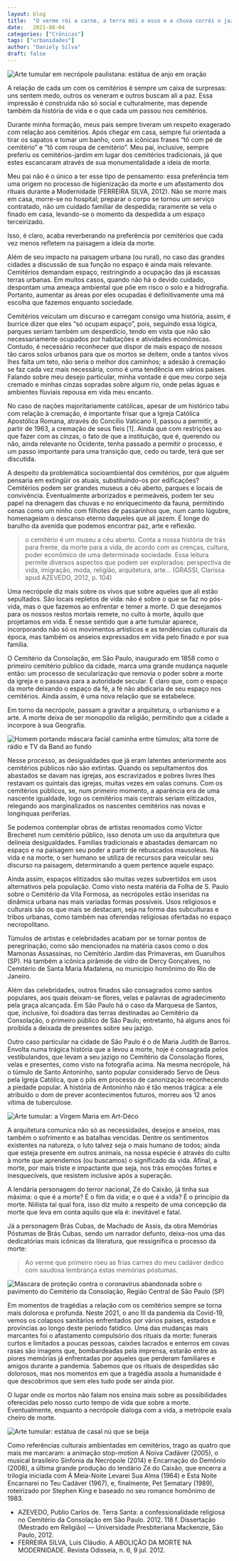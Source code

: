 ```yaml
---
layout: blog
title:  "O verme rói a carne, a terra mói o osso e a chuva corrói o jazigo"
date:   2021-08-04
categories: ["Crônicas"]
tags: ["urbanidades"]
author: "Daniely Silva"
draft: false
---
```

![Arte tumular em necrópole paulistana: estátua de anjo em oração](/img/blog/necropole1.jpg "A oração do arcanjo")

A relação de cada um com os cemitérios é sempre um caixa de surpresas: uns sentem medo, outros os veneram e outros buscam ali a paz. Essa impressão é construída não só social e culturalmente, mas depende também da história de vida e o que cada um passou nos cemitérios. <!--more-->

Durante minha formação, meus pais sempre tiveram um respeito exagerado com relação aos cemitérios. Após chegar em casa, sempre fui orientada a tirar os sapatos e tomar um banho, com as icônicas frases “tô com pé de cemitério” e “tô com roupa de cemitério”. Meu pai, inclusive, sempre preferiu os cemitérios-jardim em lugar dos cemitérios tradicionais, já que estes escancaram através de sua monumentalidade a ideia de morte.

Meu pai não é o único a ter esse tipo de pensamento: essa preferência tem uma origem no processo de higienização da morte e um afastamento dos rituais durante a Modernidade (FERREIRA SILVA, 2012). Não se morre mais em casa, morre-se no hospital; preparar o corpo se tornou um serviço contratado, não um cuidado familiar de despedida; raramente se vela o finado em casa, levando-se o momento da despedida a um espaço terceirizado.

Isso, é claro, acaba reverberando na preferência por cemitérios que cada vez menos refletem na paisagem a ideia da morte.

Além de seu impacto na paisagem urbana (ou rural), no caso das grandes cidades a discussão de sua função no espaço é ainda mais relevante. Cemitérios demandam espaço, restringindo a ocupação das já escassas terras urbanas. Em muitos casos, quando não há o devido cuidado, despontam uma ameaça ambiental que põe em risco o solo e a hidrografia. Portanto, aumentar as áreas por eles ocupadas é definitivamente uma má escolha que fazemos enquanto sociedade.

Cemitérios veiculam um discurso e carregam consigo uma história, assim, é burrice dizer que eles “só ocupam espaço”, pois, seguindo essa lógica, parques seriam também um desperdício, tendo em vista que não são necessariamente ocupados por habitações e atividades econômicas. Contudo, é necessário reconhecer que dispor de mais espaço de nossos tão caros solos urbanos para que os mortos se deitem, onde a tantos vivos lhes falta um teto, não seria o melhor dos caminhos; a adesão à cremação se faz cada vez mais necessária, como é uma tendência em vários países. Falando sobre meu desejo particular, minha vontade é que meu corpo seja cremado e minhas cinzas sopradas sobre algum rio, onde pelas águas e ambientes fluviais repousa em vida meu encanto.

No caso de nações majoritariamente católicas, apesar de um histórico tabu com relação à cremação, é importante frisar que a Igreja Católica Apostólica Romana, através do Concílio Vaticano II, passou a permitir, a partir de 1963, a cremação de seus fieis [1]. Ainda que com restrições ao que fazer com as cinzas, o fato de que a instituição, que é, querendo ou não, ainda relevante no Ocidente, tenha passado a permitir o processo, é um passo importante para uma transição que, cedo ou tarde, terá que ser discutida.

A despeito da problemática socioambiental dos cemitérios, por que alguém pensaria em extingüir os atuais, substituindo-os por edificações? Cemitérios podem ser grandes museus a céu aberto, parques e locais de convivência. Eventualmente arborizados e permeáveis, podem ter seu papel na drenagem das chuvas e no enriquecimento da fauna, permitindo cenas como um ninho com filhotes de passarinhos que, num canto lúgubre, homenageiam o descanso eterno daqueles que ali jazem. É longe do barulho da avenida que podemos encontrar paz, arte e reflexão.

>o cemitério é um museu a céu aberto. Conta a nossa história de trás para frente, da morte para a vida, de acordo com as crenças, cultura, poder econômico de uma determinada sociedade. Essa leitura permite diversos aspectos que podem ser explorados: perspectiva de vida, imigração, moda, religião, arquitetura, arte… (GRASSI, Clarissa apud AZEVEDO, 2012, p. 104)

Uma necrópole diz mais sobre os vivos que sobre aqueles que ali estão sepultados. São locais repletos de vida: não é sobre o que se faz no pós-vida, mas o que fazemos ao enfrentar e temer a morte. O que desejamos para os nossos restos mortais remete, no culto à morte, àquilo que projetamos em vida. É nesse sentido que a arte tumular aparece, incorporando não só os movimentos artísticos e as tendências culturais da época, mas também os anseios expressados em vida pelo finado e por sua família.

O Cemitério da Consolação, em São Paulo, inaugurado em 1858 como o primeiro cemitério público da cidade, marca uma grande mudança naquele então: um processo de secularização que removia o poder sobre a morte da igreja e o passava para a autoridade secular. É claro que, com o espaço da morte deixando o espaço da fé, a fé não abdicaria de seu espaço nos cemitérios. Ainda assim, é uma nova relação que se estabelece.

Em torno da necrópole, passam a gravitar a arquitetura, o urbanismo e a arte. A morte deixa de ser monopólio da religião, permitindo que a cidade a incorpore à sua Geografia.

![Homem portando máscara facial caminha entre túmulos; alta torre de rádio e TV da Band ao fundo](/img/blog/necropole2.jpg "A lúgubre paisagem da Necrópole conversa com a paisagem da Metrópole")

Nesse processo, as desigualdades que já eram latentes anteriormente aos cemitérios públicos não são extintas. Quando os sepultamentos dos abastados se davam nas igrejas, aos escravizados e pobres livres lhes restavam os quintais das igrejas, muitas vezes em valas comuns. Com os cemitérios públicos, se, num primeiro momento, a aparência era de uma nascente igualdade, logo os cemitérios mais centrais seriam elitizados, relegando aos marginalizados os nascentes cemitérios nas novas e longínquas periferias.

Se podemos contemplar obras de artistas renomados como Victor Brecheret num cemitério público, isso denota um uso da arquitetura que delineia desigualdades. Famílias tradicionais e abastadas demarcam no espaço e na paisagem seu poder a partir de rebuscados mausoleus. Na vida e na morte, o ser humano se utiliza de recursos para veicular seu discurso na paisagem, determinando a quem pertence aquele espaço.

Ainda assim, espaços elitizados são muitas vezes subvertidos em usos alternativos pela população. Como visto nesta matéria da Folha de S. Paulo sobre o Cemitério da Vila Formosa, as necrópoles estão inseridas na dinâmica urbana nas mais variadas formas possíveis. Usos religiosos e culturais são os que mais se destacam, seja na forma das subculturas e tribos urbanas, como também nas oferendas religiosas ofertadas no espaço necropolitano.

Túmulos de artistas e celebridades acabam por se tornar pontos de peregrinação, como são mencionados na matéria casos como o dos Mamonas Assassinas, no Cemitério Jardim das Primaveras, em Guarulhos (SP). Há também a icônica pirâmide de vidro de Dercy Gonçalves, no Cemitério de Santa Maria Madalena, no município homônimo do Rio de Janeiro.

Além das celebridades, outros finados são consagrados como santos populares, aos quais deixam-se flores, velas e palavras de agradecimento pela graça alcançada. Em São Paulo há o caso da Marquesa de Santos, que, inclusive, foi doadora das terras destinadas ao Cemitério da Consolação, o primeiro público de São Paulo; entretanto, há alguns anos foi proibida a deixada de presentes sobre seu jazigo.

Outro caso particular na cidade de São Paulo é o de Maria Judith de Barros. Envolta numa trágica história que a levou a morte, hoje é consagrada pelos vestibulandos, que levam a seu jazigo no Cemitério da Consolação flores, velas e presentes, como visto na fotografia acima. Na mesma necrópole, há o túmulo de Santo Antoninho, santo popular considerado Servo de Deus pela Igreja Católica, que o pôs em processo de canonização reconhecendo a piedade popular. A história de Antoninho não é tão menos trágica: a ele atribuído o dom de prever acontecimentos futuros, morreu aos 12 anos vítima de tuberculose.

![Arte tumular: a Virgem Maria em Art-Déco](/img/blog/necropole3.jpg "Nossa Senhora lúgubre")

A arquitetura comunica não só as necessidades, desejos e anseios, mas também o sofrimento e as batalhas vencidas. Dentre os sentimentos existentes na natureza, o luto talvez seja o mais humano de todos; ainda que esteja presente em outros animais, na nossa espécie é através do culto à morte que aprendemos (ou buscamos) o significado da vida. Afinal, a morte, por mais triste e impactante que seja, nos trás emoções fortes e inesquecíveis, que resistem inclusive após a superação.

A lendária personagem do terror nacional, Zé do Caixão, já tinha sua máxima: o que é a morte? É o fim da vida; e o que é a vida? É o princípio da morte. Niilista tal qual fora, isso diz muito a respeito de uma concepção da morte que leva em conta aquilo que ela é: inevitável e fatal.

Já a personagem Brás Cubas, de Machado de Assis, da obra Memórias Póstumas de Brás Cubas, sendo um narrador defunto, deixa-nos uma das dedicatórias mais icônicas da literatura, que ressignifica o processo da morte:

>Ao verme que primeiro roeu as frias carnes do meu cadáver dedico com saudosa lembrança estas memórias póstumas.

![Máscara de proteção contra o coronavírus abandonada sobre o pavimento do Cemitério da Consolação, Região Central de São Paulo (SP)](/img/blog/necropole4.jpg "A proteção entre a morte")

Em momentos de tragédias a relação com os cemitérios sempre se torna mais dolorosa e profunda. Neste 2021, o ano III da pandemia da Covid-19, vemos os colapsos sanitários enfrentados por vários países, estados e províncias ao longo deste período fatídico. Uma das mudanças mais marcantes foi o afastamento compulsório dos rituais da morte: funerais curtos e limitados a poucas pessoas, caixões lacrados e enterros em covas rasas são imagens que, bombardeadas pela imprensa, estarão entre as piores memórias já enfrentadas por aqueles que perderam familiares e amigos durante a pandemia. Sabemos que os rituais de despedidas são dolorosos, mas nos momentos em que a tragédia assola a humanidade é que descobrimos que sem eles tudo pode ser ainda pior.

O lugar onde os mortos não falam nos ensina mais sobre as possibilidades oferecidas pelo nosso curto tempo de vida que sobre a morte. Eventualmente, enquanto a necrópole dialoga com a vida, a metrópole exala cheiro de morte.

![Arte tumular: estátua de casal nú que se beija](/img/blog/necropole6.jpg "Famosa obra de arte tumular do Cemitério da Consolação")

Como referências culturais ambientadas em cemitérios, trago as quatro que mais me marcaram: a animação stop-motion A Noiva Cadáver (2005), o musical brasileiro Sinfonia da Necrópole (2014) e Encarnação do Demônio (2008), a última grande produção do lendário Zé do Caixão, que encerra a trilogia iniciada com À Meia-Noite Levarei Sua Alma (1964) e Esta Noite Encarnarei no Teu Cadáver (1967), e, finalmente, Pet Sematary (1989), roteirizado por Stephen King e baseado no seu romance homônimo de 1983.

* AZEVEDO, Publio Carlos de. Terra Santa: a confessionalidade religiosa no Cemitério da Consolação em São Paulo. 2012. 118 f. Dissertação (Mestrado em Religião) — Universidade Presbiteriana Mackenzie, São Paulo, 2012.
* FERREIRA SILVA, Luís Cláudio. A ABOLIÇÃO DA MORTE NA MODERNIDADE. Revista Odisseia, n. 6, 9 jul. 2012.
